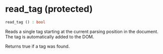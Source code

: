 # read_tag (protected)

```php
read_tag () : bool
```

Reads a single tag starting at the current parsing position in the document. The tag is automatically added to the DOM.

Returns true if a tag was found.